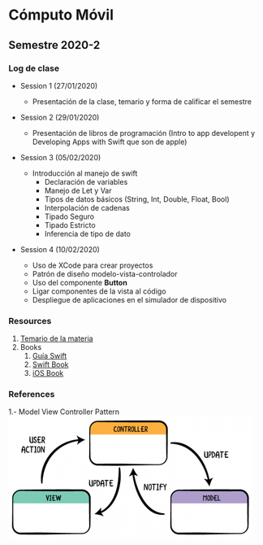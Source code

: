 # Cómputo Móvil
## Semestre 2020-2

### Log de clase

- Session 1 (27/01/2020)
  - Presentación de la clase, temario y forma de calificar el semestre

- Session 2 (29/01/2020)
  - Presentación de libros de programación (Intro to app developent y Developing Apps with Swift que son de apple)

- Session 3 (05/02/2020) 
  - Introducción al manejo de swift
    - Declaración de variables
    - Manejo de Let y Var
    - Tipos de datos básicos (String, Int, Double, Float, Bool)
    - Interpolación de cadenas
    - Tipado Seguro
    - Tipado Estricto
    - Inferencia de tipo de dato

- Session 4 (10/02/2020)
  - Uso de XCode para crear proyectos
  - Patrón de diseño modelo-vista-controlador
  - Uso del componente **Button**
  - Ligar componentes de la vista al código
  - Despliegue de aplicaciones en el simulador de dispositivo

### Resources

1. [ Temario de la materia ](https://github.com/crashbit/2020-2/blob/master/CM/computo-movil.pdf)
2. Books
   1. [Guía Swift](resources/swiftessentials.pdf)
   2. [Swift Book](https://books.goalkicker.com/SwiftBook/)
   3. [iOS Book](https://books.goalkicker.com/iOSBook/)
   

### References
1.- Model View Controller Pattern
![MVC Image](resources/images/mvc.png)